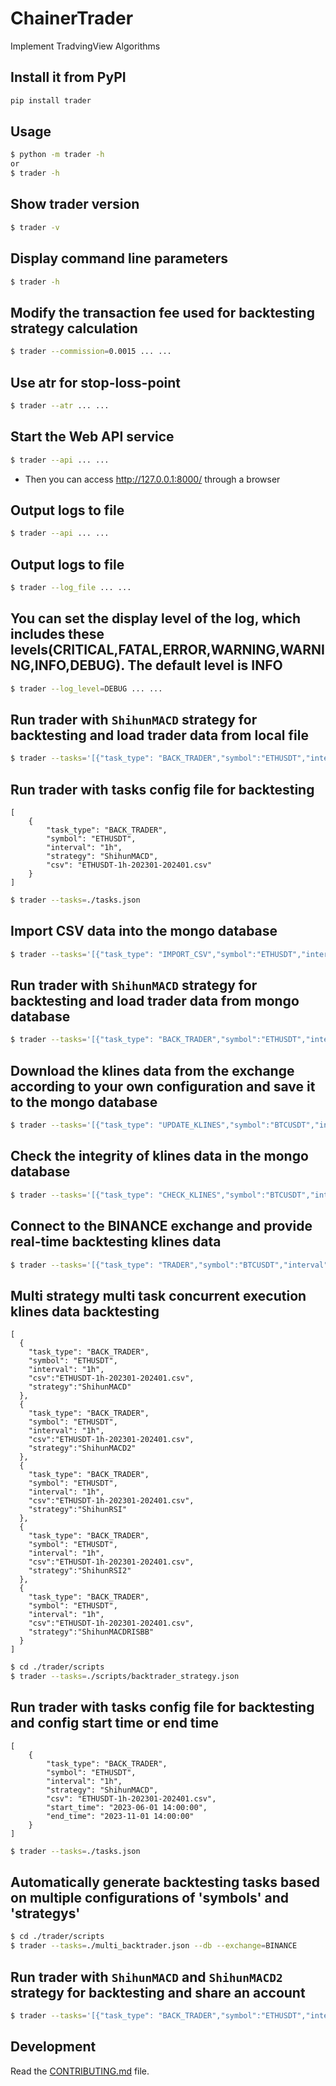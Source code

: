 # ChainerTrader 
Implement TradvingView Algorithms  


## Install it from PyPI

```bash
pip install trader
```

## Usage

```bash
$ python -m trader -h
or
$ trader -h
```

## Show trader version 

```bash
$ trader -v
```

## Display command line parameters

```bash
$ trader -h
```

## Modify the transaction fee used for backtesting strategy calculation

```bash
$ trader --commission=0.0015 ... ...
```

## Use atr for stop-loss-point

```bash
$ trader --atr ... ...
```

## Start the Web API service

```bash
$ trader --api ... ...
```
* Then you can access http://127.0.0.1:8000/ through a browser

## Output logs to file

```bash
$ trader --api ... ...
```

## Output logs to file

```bash
$ trader --log_file ... ...
```

## You can set the display level of the log, which includes these levels(CRITICAL,FATAL,ERROR,WARNING,WARNING,INFO,DEBUG). The default level is INFO
```bash
$ trader --log_level=DEBUG ... ...
```


## Run trader with `ShihunMACD` strategy for backtesting and load trader data from local file

```bash
$ trader --tasks='[{"task_type": "BACK_TRADER","symbol":"ETHUSDT","interval":"1h","strategy":"ShihunMACD","csv":"ETHUSDT-1h-202301-202401.csv"}]'
```

## Run trader with tasks config file for backtesting

```tasks.json:
[
    {
        "task_type": "BACK_TRADER",
        "symbol": "ETHUSDT",
        "interval": "1h",
        "strategy": "ShihunMACD",
        "csv": "ETHUSDT-1h-202301-202401.csv"
    }
]
```

```bash
$ trader --tasks=./tasks.json
```

## Import CSV data into the mongo database
```bash
$ trader --tasks='[{"task_type": "IMPORT_CSV","symbol":"ETHUSDT","interval":"1h","csv":"ETHUSDT-1h-202301-202401.csv"}]' --db
```

## Run trader with `ShihunMACD` strategy for backtesting and load trader data from mongo database

```bash
$ trader --tasks='[{"task_type": "BACK_TRADER","symbol":"ETHUSDT","interval":"1h","strategy":"ShihunMACD"}]' --db
```

## Download the klines data from the exchange according to your own configuration and save it to the mongo database
```bash
$ trader --tasks='[{"task_type": "UPDATE_KLINES","symbol":"BTCUSDT","interval":"1d"}]' --db --exchange=BINANCE
```

## Check the integrity of klines data in the mongo database
```bash
$ trader --tasks='[{"task_type": "CHECK_KLINES","symbol":"BTCUSDT","interval":"1d"}]' --db
```

## Connect to the BINANCE exchange and provide real-time backtesting klines data
```bash
$ trader --tasks='[{"task_type": "TRADER","symbol":"BTCUSDT","interval":"1d"}]' --db --exchange=BINANCE
```

## Multi strategy multi task concurrent execution klines data backtesting
```backtrader_strategy.json:
[
  {
    "task_type": "BACK_TRADER",
    "symbol": "ETHUSDT",
    "interval": "1h",
    "csv":"ETHUSDT-1h-202301-202401.csv",
    "strategy":"ShihunMACD"
  },
  {
    "task_type": "BACK_TRADER",
    "symbol": "ETHUSDT",
    "interval": "1h",
    "csv":"ETHUSDT-1h-202301-202401.csv",
    "strategy":"ShihunMACD2"
  },
  {
    "task_type": "BACK_TRADER",
    "symbol": "ETHUSDT",
    "interval": "1h",
    "csv":"ETHUSDT-1h-202301-202401.csv",
    "strategy":"ShihunRSI"
  },
  {
    "task_type": "BACK_TRADER",
    "symbol": "ETHUSDT",
    "interval": "1h",
    "csv":"ETHUSDT-1h-202301-202401.csv",
    "strategy":"ShihunRSI2"
  },
  {
    "task_type": "BACK_TRADER",
    "symbol": "ETHUSDT",
    "interval": "1h",
    "csv":"ETHUSDT-1h-202301-202401.csv",
    "strategy":"ShihunMACDRISBB"
  }
]
```

```bash
$ cd ./trader/scripts
$ trader --tasks=./scripts/backtrader_strategy.json
```

## Run trader with tasks config file for backtesting and config start time or end time

```tasks.json:
[
    {
        "task_type": "BACK_TRADER",
        "symbol": "ETHUSDT",
        "interval": "1h",
        "strategy": "ShihunMACD",
        "csv": "ETHUSDT-1h-202301-202401.csv",
        "start_time": "2023-06-01 14:00:00",
        "end_time": "2023-11-01 14:00:00"
    }
]
```

```bash
$ trader --tasks=./tasks.json
```

## Automatically generate backtesting tasks based on multiple configurations of 'symbols' and 'strategys'
```bash
$ cd ./trader/scripts
$ trader --tasks=./multi_backtrader.json --db --exchange=BINANCE
```

## Run trader with `ShihunMACD` and `ShihunMACD2` strategy for backtesting and share an account

```bash
$ trader --tasks='[{"task_type": "BACK_TRADER","symbol":"ETHUSDT","interval":"1h","strategys_bunch":"ShihunMACD,ShihunMACD2","csv":"ETHUSDT-1h-202301-202401.csv"}]'
```

## Development
Read the [CONTRIBUTING.md](CONTRIBUTING.md) file.
